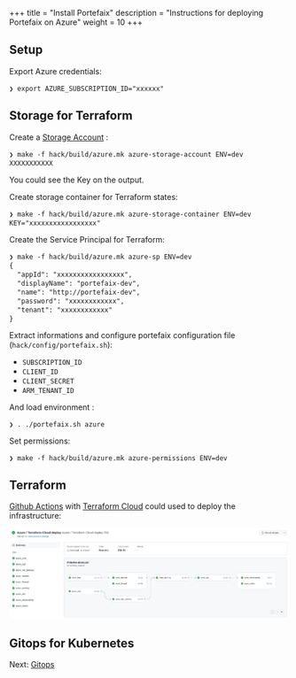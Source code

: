 +++
title = "Install Portefaix"
description = "Instructions for deploying Portefaix on Azure"
weight = 10
+++

<a id="azure"></a>

## Setup

Export Azure credentials:

```shell
❯ export AZURE_SUBSCRIPTION_ID="xxxxxx"
```

## Storage for Terraform

Create a [Storage Account](https://portal.azure.com/#create/Microsoft.StorageAccount) :

```shell
❯ make -f hack/build/azure.mk azure-storage-account ENV=dev
XXXXXXXXXXX
```

You could see the Key on the output.

Create storage container for Terraform states:

```shell
❯ make -f hack/build/azure.mk azure-storage-container ENV=dev KEY="xxxxxxxxxxxxxxxxx"
```

Create the Service Principal for Terraform:

```shell
❯ make -f hack/build/azure.mk azure-sp ENV=dev
{
  "appId": "xxxxxxxxxxxxxxxxx",
  "displayName": "portefaix-dev",
  "name": "http://portefaix-dev",
  "password": "xxxxxxxxxxxx",
  "tenant": "xxxxxxxxxxxx"
}
```

Extract informations and configure portefaix configuration file (`hack/config/portefaix.sh`):

* `SUBSCRIPTION_ID`
* `CLIENT_ID`
* `CLIENT_SECRET`
* `ARM_TENANT_ID`

And load environment :

```shell
❯ . ./portefaix.sh azure
```

Set permissions:

```shell
❯ make -f hack/build/azure.mk azure-permissions ENV=dev
```

## Terraform

[Github Actions](https://github.com/features/actions) with [Terraform Cloud](https://www.terraform.io/cloud) could used to deploy the infrastructure:

<img src="/docs/images/portefaix-azure-deploy.png" alt="Portefaix Azure deployment" class="mt-3 mb-3 rounded">

## Gitops for Kubernetes

Next: [Gitops](/docs/gitops)